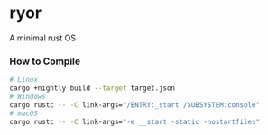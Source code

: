 # ryor
A minimal rust OS

### How to Compile
```bash
# Linux
cargo +nightly build --target target.json
# Windows
cargo rustc -- -C link-args="/ENTRY:_start /SUBSYSTEM:console"
# macOS
cargo rustc -- -C link-args="-e __start -static -nostartfiles"
```
